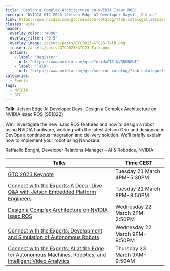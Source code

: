 ```yaml
---
title: "Design a Complex Architecture on NVIDIA Isaac ROS"
excerpt: "NVIDIA GTC 2023 (Jetson Edge AI Developer Days) - Online"
link: https://www.nvidia.com/gtc/session-catalog/?tab.catalogallsessionstab=16566177511100015Kus&search=Isaac%20ROS#/session/1666649161630001tpHz
classes: wide
header:
  overlay_color: "#000"
  overlay_filter: "0.5"
  overlay_image: /assets/posts/GTC2023/GTC23-Talk.png
  teaser: /assets/posts/GTC2023/GTC23-Talk.png
  actions:
    - label: "Register"
      url: "https://www.nvidia.com/gtc/?ncid=GTC-NVRBONGHI"
    - label: "Talk"
      url: "https://www.nvidia.com/gtc/session-catalog/?tab.catalogallsessionstab=16566177511100015Kus&search=Isaac%20ROS#/session/1666649161630001tpHz"
categories:
  - Events
tags:
  - NVIDIA
  - GTC
---
```


**Talk**: Jetson Edge AI Developer Days: Design a Complex Architecture on NVIDIA Isaac ROS [S51822]

We'll investigate the new Isaac ROS features and how to design a robot using NVIDIA hardware, working with the latest Jetson Orin and designing in DevOps a continuous integration and delivery solution. We'll briefly explain how to implement your robot using Nanosaur.

Raffaello Bonghi, Developer Relations Manager – AI & Robotics, NVIDIA

| Talks                                                                             | Time CEST                      |
|-----------------------------------------------------------------------------------|--------------------------------|
| [GTC 2023 Keynote](https://www.nvidia.com/gtc/session-catalog/?tab.catalogallsessionstab=16566177511100015Kus&search=Isaac%20ROS#/session/1673303350236001hW73)                                                                  | Tuesday 21 March 4PM-5:30PM    |
| [Connect with the Experts: A Deep-Dive Q&A with Jetson Embedded Platform Engineers](https://www.nvidia.com/gtc/session-catalog/?tab.catalogallsessionstab=16566177511100015Kus&search=Connect%20with%20experts#/session/1670472065129001rf2z) | Tuesday 21 March 8PM-8:50PM    |
| [Design a Complex Architecture on NVIDIA Isaac ROS](https://www.nvidia.com/gtc/session-catalog/?tab.catalogallsessionstab=16566177511100015Kus&search=Isaac%20ROS#/session/1666649161630001tpHz)                                 | Wednesday 22 March 2PM-2:50PM  |
| [Connect with the Experts: Development and Simulation of Autonomous Robots](https://www.nvidia.com/gtc/session-catalog/?tab.catalogallsessionstab=16566177511100015Kus&search=Connect%20with%20experts#/session/1667341437454001iaqz)         | Wednesday 22 March 9PM-9:50PM  |
| [Connect with the Experts: AI at the Edge for Autonomous Machines, Robotics, and Intelligent Video Analytics](https://www.nvidia.com/gtc/session-catalog/?search=Connect%20with%20experts&tab.catalogallsessionstab=16566177511100015Kus&search=Connect+with+experts#/session/1670256629474001ByDm) | Thursday 23 March 9AM-9:50AM |
